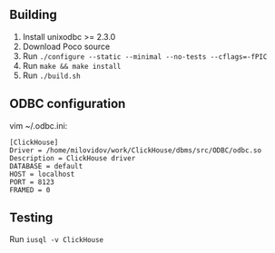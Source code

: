 ## Building

1. Install unixodbc >= 2.3.0
2. Download Poco source
3. Run ```./configure --static --minimal --no-tests --cflags=-fPIC```
4. Run ```make && make install```
5. Run ```./build.sh```

## ODBC configuration

vim ~/.odbc.ini:

```(ini)
[ClickHouse]
Driver = /home/milovidov/work/ClickHouse/dbms/src/ODBC/odbc.so
Description = ClickHouse driver
DATABASE = default
HOST = localhost
PORT = 8123
FRAMED = 0
```

## Testing
Run ```iusql -v ClickHouse```
